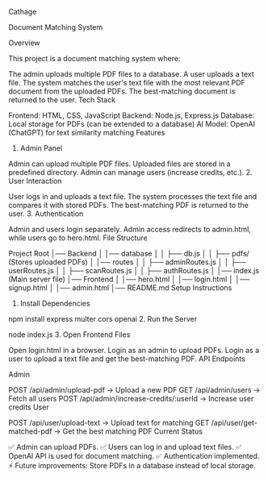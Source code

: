 Cathage

Document Matching System

Overview

This project is a document matching system where:

The admin uploads multiple PDF files to a database.
A user uploads a text file.
The system matches the user's text file with the most relevant PDF document from the uploaded PDFs.
The best-matching document is returned to the user.
Tech Stack

Frontend: HTML, CSS, JavaScript
Backend: Node.js, Express.js
Database: Local storage for PDFs (can be extended to a database)
AI Model: OpenAI (ChatGPT) for text similarity matching
Features

1. Admin Panel

Admin can upload multiple PDF files.
Uploaded files are stored in a predefined directory.
Admin can manage users (increase credits, etc.).
2. User Interaction

User logs in and uploads a text file.
The system processes the text file and compares it with stored PDFs.
The best-matching PDF is returned to the user.
3. Authentication

Admin and users login separately.
Admin access redirects to admin.html, while users go to hero.html.
File Structure

Project Root
│── Backend
│   │── database
│   │   ├── db.js
│   │   ├── pdfs/  (Stores uploaded PDFs)
│   │── routes
│   │   ├── adminRoutes.js
│   │   ├── userRoutes.js
│   │   ├── scanRoutes.js
│   │   ├── authRoutes.js
│   │── index.js  (Main server file)
│── Frontend
│   │── hero.html
│   │── login.html
│   │── signup.html
│   │── admin.html
│── README.md
Setup Instructions

1. Install Dependencies

npm install express multer cors openai
2. Run the Server

node index.js
3. Open Frontend Files

Open login.html in a browser.
Login as an admin to upload PDFs.
Login as a user to upload a text file and get the best-matching PDF.
API Endpoints

Admin

POST /api/admin/upload-pdf → Upload a new PDF
GET /api/admin/users → Fetch all users
POST /api/admin/increase-credits/:userId → Increase user credits
User

POST /api/user/upload-text → Upload text for matching
GET /api/user/get-matched-pdf → Get the best matching PDF
Current Status

✅ Admin can upload PDFs.
✅ Users can log in and upload text files.
✅ OpenAI API is used for document matching.
✅ Authentication implemented.
⚡ Future improvements: Store PDFs in a database instead of local storage.
